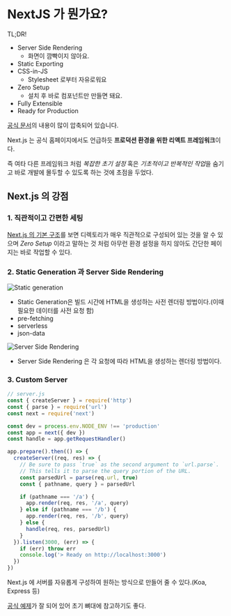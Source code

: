 # NextJS 가 뭔가요?

TL;DR!
- Server Side Rendering
  - 화면이 깜빡이지 않아요.
- Static Exporting
- CSS-in-JS
  - Stylesheet 로부터 자유로워요
- Zero Setup
  - 설치 후 바로 컴포넌트만 만들면 돼요.
- Fully Extensible
- Ready for Production
  
[공식 문서](https://nextjs.org/docs/getting-started)의 내용이 많이 압축되어 있습니다.

Next.js 는 공식 홈페이지에서도 언급하듯 **프로덕션 환경을 위한 리액트 프레임워크**이다.

즉 여타 다른 프레임워크 처럼 *복잡한 초기 설정* 혹은 *기초적이고 반복적인 작업*을 숨기고 바로 개발에 몰두할 수 있도록 하는 것에 초점을 두었다.

## Next.js 의 강점

### 1. 직관적이고 간편한 세팅

[Next.js 의 기본 구조](./basicStructure.md)를 보면 디렉토리가 매우 직관적으로 구성되어 있는 것을 알 수 있으며 *Zero Setup* 이라고 말하는 것 처럼 아무런 환경 설정을 하지 않아도 간단한 페이지는 바로 작업할 수 있다.
   
### 2. Static Generation 과 Server Side Rendering

![Static generation](https://nextjs.org/static/images/learn/data-fetching/static-generation.png)

   - Static Generation은 빌드 시간에 HTML을 생성하는 사전 렌더링 방법이다.(이때 필요한 데이터를 사전 요청 함)
   - pre-fetching
   - serverless
   - json-data

![Server Side Rendering](https://nextjs.org/static/images/learn/data-fetching/server-side-rendering.png)

   - Server Side Rendering 은 각 요청에 따라 HTML을 생성하는 렌더링 방법이다.

### 3. Custom Server

```javascript
// server.js
const { createServer } = require('http')
const { parse } = require('url')
const next = require('next')

const dev = process.env.NODE_ENV !== 'production'
const app = next({ dev })
const handle = app.getRequestHandler()

app.prepare().then(() => {
  createServer((req, res) => {
    // Be sure to pass `true` as the second argument to `url.parse`.
    // This tells it to parse the query portion of the URL.
    const parsedUrl = parse(req.url, true)
    const { pathname, query } = parsedUrl

    if (pathname === '/a') {
      app.render(req, res, '/a', query)
    } else if (pathname === '/b') {
      app.render(req, res, '/b', query)
    } else {
      handle(req, res, parsedUrl)
    }
  }).listen(3000, (err) => {
    if (err) throw err
    console.log('> Ready on http://localhost:3000')
  })
})
```

Next.js 에 서버를 자유롭게 구성하여 원하는 방식으로 만들어 줄 수 있다.(Koa, Express 등)

[공식 예제](https://github.com/vercel/next.js/tree/canary/examples/custom-server-express)가 잘 되어 있어 초기 뼈대에 참고하기도 좋다.